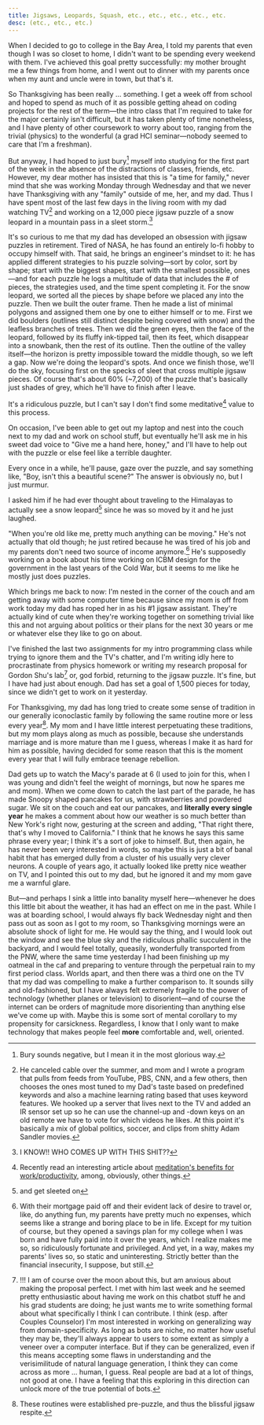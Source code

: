 ```yaml
---
title: Jigsaws, Leopards, Squash, etc., etc., etc., etc., etc.
desc: (etc., etc., etc.)
---
```

When I decided to go to college in the Bay Area, I told my parents that even though I was so closet to home, I didn't want to be spending every weekend with them. I've achieved this goal pretty successfully: my mother brought me a few things from home, and I went out to dinner with my parents once when my aunt and uncle were in town, but that's it.

So Thanksgiving has been really … something. I get a week off from school and hoped to spend as much of it as possible getting ahead on coding projects for the rest of the term—the intro class that I'm required to take for the major certainly isn't difficult, but it has taken plenty of time nonetheless, and I have plenty of other coursework to worry about too, ranging from the trivial (physics) to the wonderful (a grad HCI seminar—nobody seemed to care that I'm a freshman).

But anyway, I had hoped to just bury[^1] myself into studying for the first part of the week in the absence of the distractions of classes, friends, etc. However, my dear mother has insisted that this is "a time for family," never mind that she was working Monday through Wednesday and that we never have Thanksgiving with any "family" outside of me, her, and my dad. Thus I have spent most of the last few days in the living room with my dad watching TV[^2] and working on a 12,000 piece jigsaw puzzle of a snow leopard in a mountain pass in a sleet storm.[^3]

It's so curious to me that my dad has developed an obsession with jigsaw puzzles in retirement. Tired of NASA, he has found an entirely lo-fi hobby to occupy himself with. That said, he brings an engineer's mindset to it: he has applied different strategies to his puzzle solving—sort by color, sort by shape; start with the biggest shapes, start with the smallest possible, ones—and for each puzzle he logs a multitude of data that includes the # of pieces, the strategies used, and the time spent completing it. For the snow leopard, we sorted all the pieces by shape before we placed any into the puzzle. Then we built the outer frame. Then he made a list of minimal polygons and assigned them one by one to either himself or to me. First we did boulders (outlines still distinct despite being covered with snow) and the leafless branches of trees. Then we did the green eyes, then the face of the leopard, followed by its fluffy ink-tipped tail, then its feet, which disappear into a snowbank, then the rest of its outline. Then the outline of the valley itself—the horizon is pretty impossible toward the middle though, so we left a gap. Now we're doing the leopard's spots. And once we finish those, we'll do the sky, focusing first on the specks of sleet that cross multiple jigsaw pieces. Of course that's about 60% (~7,200) of the puzzle that's basically just shades of grey, which he'll have to finish after I leave.

It's a ridiculous puzzle, but I can't say I don't find some meditative[^4] value to this process.

On occasion, I've been able to get out my laptop and nest into the couch next to my dad and work on school stuff, but eventually he'll ask me in his sweet dad voice to "Give me a hand here, honey," and I'll have to help out with the puzzle or else feel like a terrible daughter.

Every once in a while, he'll pause, gaze over the puzzle, and say something like, "Boy, isn't this a beautiful scene?" The answer is obviously no, but I just murmur.

I asked him if he had ever thought about traveling to the Himalayas to actually see a snow leopard[^5] since he was so moved by it and he just laughed.

"When you're old like me, pretty much anything can be moving." He's not actually that old though; he just retired because he was tired of his job and my parents don't need two source of income anymore.[^6] He's supposedly working on a book about his time working on ICBM design for the government in the last years of the Cold War, but it seems to me like he mostly just does puzzles.

Which brings me back to now: I'm nested in the corner of the couch and am getting away with some computer time because since my mom is off from work today my dad has roped her in as his #1 jigsaw assistant. They're actually kind of cute when they're working together on something trivial like this and not arguing about politics or their plans for the next 30 years or me or whatever else they like to go on about.

I've finished the last two assignments for my intro programming class while trying to ignore them and the TV's chatter, and I'm writing idly here to procrastinate from physics homework or writing my research proposal for Gordon Shu's lab[^7] or, god forbid, returning to the jigsaw puzzle. It's fine, but I have had just about enough. Dad has set a goal of 1,500 pieces for today, since we didn't get to work on it yesterday.

For Thanksgiving, my dad has long tried to create some sense of tradition in our generally iconoclastic family by following the same routine more or less every year[^8]. My mom and I have little interest perpetuating these traditions, but my mom plays along as much as possible, because she understands marriage and is more mature than me I guess, whereas I make it as hard for him as possible, having decided for some reason that this is the moment every year that I will fully embrace teenage rebellion.

Dad gets up to watch the Macy's parade at 6 (I used to join for this, when I was young and didn't feel the weight of mornings, but now he spares me and mom). When we come down to catch the last part of the parade, he has made Snoopy shaped pancakes for us, with strawberries and powdered sugar. We sit on the couch and eat our pancakes, and **literally every single year** he makes a comment about how our weather is so much better than New York's right now, gesturing at the screen and adding, "That right there, that's why I moved to California." I think that he knows he says this same phrase every year; I think it's a sort of joke to himself. But, then again, he has never been very interested in words, so maybe this is just a bit of banal habit that has emerged dully from a cluster of his usually very clever neurons. A couple of years ago, it actually looked like pretty nice weather on TV, and I pointed this out to my dad, but he ignored it and my mom gave me a warnful glare.

But—and perhaps I sink a little into banality myself here—whenever he does this little bit about the weather, it has had an effect on me in the past. While I was at boarding school, I would always fly back Wednesday night and then pass out as soon as I got to my room, so Thanksgiving mornings were an absolute shock of light for me. He would say the thing, and I would look out the window and see the blue sky and the ridiculous phallic succulent in the backyard, and I would feel totally, queasily, wonderfully transported from the PNW, where the same time yesterday I had been finishing up my oatmeal in the caf and preparing to venture through the perpetual rain to my first period class. Worlds apart, and then there was a third one on the TV that my dad was compelling to make a further comparison to. It sounds silly and old-fashioned, but I have always felt extremely fragile to the power of technology (whether planes or television) to disorient—and of course the internet can be orders of magnitude more disorienting than anything else we've come up with. Maybe this is some sort of mental corollary to my propensity for carsickness. Regardless, I know that I only want to make technology that makes people feel **more** comfortable and, well, oriented.

[^1]: Bury sounds negative, but I mean it in the most glorious way.

[^2]: He canceled cable over the summer, and mom and I wrote a program that pulls from feeds from YouTube, PBS, CNN, and a few others, then chooses the ones most tuned to my Dad's taste based on predefined keywords and also a machine learning rating based that uses keyword features. We hooked up a server that lives next to the TV and added an IR sensor set up so he can use the channel-up and -down keys on an old remote we have to vote for which videos he likes. At this point it's basically a mix of global politics, soccer, and clips from shitty Adam Sandler movies.

[^3]: I KNOW!! WHO COMES UP WITH THIS SHIT??

[^4]: Recently read an interesting article about [meditation's benefits for work/productivity](http://www.huffingtonpost.com/2013/09/29/googles-jolly-good-fellow_n_3975944.html), among, obviously, other things.

[^5]: and get sleeted on

[^6]: With their mortgage paid off and their evident lack of desire to travel or, like, do anything fun, my parents have pretty much no expenses, which seems like a strange and boring place to be in life. Except for my tuition of course, but they opened a savings plan for my college when I was born and have fully paid into it over the years, which I realize makes me so, so ridiculously fortunate and privileged. And yet, in a way, makes my parents' lives so, so static and uninteresting. Strictly better than the financial insecurity, I suppose, but still.

[^7]: !!! I am of course over the moon about this, but am anxious about making the proposal perfect. I met with him last week and he seemed pretty enthusiastic about having me work on this chatbot stuff he and his grad students are doing; he just wants me to write something formal about what specifically I think I can contribute. I think (esp. after Couples Counselor) I'm most interested in working on generalizing way from domain-specificity. As long as bots are niche, no matter how useful they may be, they'll always appear to users to some extent as simply a veneer over a computer interface. But if they can be generalized, even if this means accepting some flaws in understanding and the verisimilitude of natural language generation, I think they can come across as more … human, I guess. Real people are bad at a lot of things, not good at one. I have a feeling that this exploring in this direction can unlock more of the true potential of bots.

[^8]: These routines were established pre-puzzle, and thus the blissful jigsaw respite.
